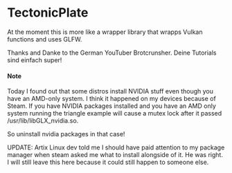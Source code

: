 # TectonicPlate

At the moment this is more like a wrapper library that wrapps Vulkan functions and uses GLFW.

Thanks and Danke to the German YouTuber Brotcrunsher.
Deine Tutorials sind einfach super!

#### Note

Today I found out that some distros install NVIDIA stuff even though you have an AMD-only system. I think it happened on my devices because of Steam. If you have NVIDIA packages installed and you have an AMD only system running the triangle example will cause a mutex lock after it passed /usr/lib/libGLX_nvidia.so.

So uninstall nvidia packages in that case!

UPDATE: Artix Linux dev told me I should have paid attention to my package manager when steam asked me what to install alongside of it. He was right. I will still leave this here because it could still happen to someone else.